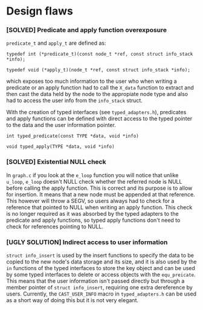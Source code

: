 # Design flaws

### [SOLVED] Predicate and apply function overexposure

`predicate_t` and `apply_t` are defined as:

`typedef int (*predicate_t)(const node_t *ref, const struct info_stack *info);`

`typedef void (*apply_t)(node_t *ref, const struct info_stack *info);`

which exposes too much information to the user who when writing a predicate or
an apply function had to call the `X_data` function to extract and then cast
the data held by the node to the appropiate node type and also had to access
the user info from the `info_stack` struct.

With the creation of typed interfaces (see `typed_adapters.h`), predicates and
apply functions can be defined with direct access to the typed pointer to the
data and the user information pointer.

`int typed_predicate(const TYPE *data, void *info)`

`void typed_apply(TYPE *data, void *info)`

### [SOLVED] Existential NULL check

In `graph.c` if you look at the `e_loop` function you will notice that unlike
`u_loop`, `e_loop` doesn't NULL check whether the referred node is NULL before
calling the apply function. This is correct and its purpose is to allow for
insertion. It means that a new node must be appended at that reference. This
however will throw a SEGV, so users always had to check for a reference that
pointed to NULL when writing an apply function. This check is no longer
required as it was absorbed by the typed adapters to the predicate and apply
functions, so typed apply functions don't need to check for references pointing
to NULL.

### [UGLY SOLUTION] Indirect access to user information

`struct info_insert` is used by the insert functions to specify the data to be
copied to the new node's data storage and its size, and it is also used by the
`in` functions of the typed interfaces to store the key object and can be used
by some typed interfaces to delete or access objects with the `equ_preicate`.
This means that the user information isn't passed directly but through a member
pointer of `struct info_insert`, requiring one extra dereference by users.
Currently, the `CAST_USER_INFO` macro in `typed_adapters.h` can be used as a
short way of doing this but it is not very elegant.

